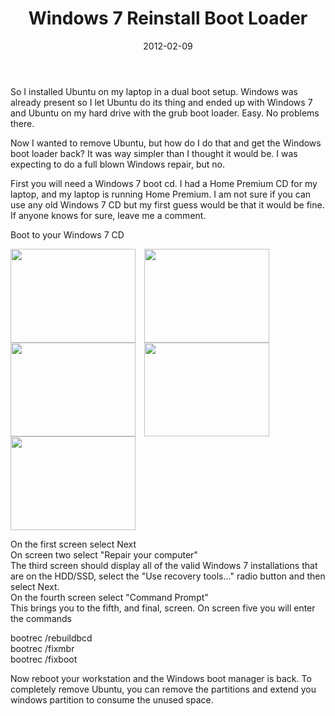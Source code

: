 ﻿---
layout: post
title: Windows 7 Reinstall Boot Loader
date: 2012-02-09
categories: None
---

So I installed Ubuntu on my laptop in a dual boot setup. Windows was already present so I let Ubuntu do its thing and ended up with Windows 7 and Ubuntu on my hard drive with the grub boot loader. Easy. No problems there.  

Now I wanted to remove Ubuntu, but how do I do that and get the Windows boot loader back? It was way simpler than I thought it would be. I was expecting to do a full blown Windows repair, but no.  

First you will need a Windows 7 boot cd. I had a Home Premium CD for my laptop, and my laptop is running Home Premium. I am not sure if you can use any old Windows 7 CD but my first guess would be that it would be fine. If anyone knows for sure, leave me a comment.  

Boot to your Windows 7 CD  

<a href="http://2.bp.blogspot.com/-feEIR81_0L4/T1ghJuG6ErI/AAAAAAAABPg/JMnp8Mk9exk/s1600/Screenshot-2012-02-09_18.21.01.png" imageanchor="1" style="clear: left; margin-bottom: 1em; margin-right: 1em;" target="_blank"><img border="0" height="150" src="http://2.bp.blogspot.com/-feEIR81_0L4/T1ghJuG6ErI/AAAAAAAABPg/JMnp8Mk9exk/s200/Screenshot-2012-02-09_18.21.01.png" width="200"/></a><a href="http://2.bp.blogspot.com/-V3qN2eEjWrI/T1ghMNKCYSI/AAAAAAAABPw/YdrwnaGeHaA/s1600/Screenshot-2012-02-09_18.22.13.png" imageanchor="1" style="clear: left; margin-bottom: 1em; margin-right: 1em; text-align: center;" target="_blank"><img border="0" height="150" src="http://2.bp.blogspot.com/-V3qN2eEjWrI/T1ghMNKCYSI/AAAAAAAABPw/YdrwnaGeHaA/s200/Screenshot-2012-02-09_18.22.13.png" width="200"/></a><a href="http://1.bp.blogspot.com/-vz2aoB8OJP0/T1ghK4p1CdI/AAAAAAAABPo/du486Zf7iD4/s1600/Screenshot-2012-02-09_18.21.29.png" imageanchor="1" style="clear: left; margin-bottom: 1em; margin-right: 1em;" target="_blank"><img border="0" height="150" src="http://1.bp.blogspot.com/-vz2aoB8OJP0/T1ghK4p1CdI/AAAAAAAABPo/du486Zf7iD4/s200/Screenshot-2012-02-09_18.21.29.png" width="200"/></a><a href="http://4.bp.blogspot.com/-BbIZleEm5yE/T1ghNOPHXTI/AAAAAAAABP4/Si4DLdNnaZw/s1600/Screenshot-2012-02-09_18.22.28.png" imageanchor="1" style="clear: left; margin-bottom: 1em; margin-right: 1em; text-align: center;" target="_blank"><img border="0" height="150" src="http://4.bp.blogspot.com/-BbIZleEm5yE/T1ghNOPHXTI/AAAAAAAABP4/Si4DLdNnaZw/s200/Screenshot-2012-02-09_18.22.28.png" width="200"/></a><a href="http://3.bp.blogspot.com/-dwkT5ZdnJ04/T1ghN9WdGLI/AAAAAAAABQA/D6x5giZNxEc/s1600/Screenshot-2012-02-09_18.22.45.png" imageanchor="1" style="clear: left; margin-bottom: 1em; margin-right: 1em;" target="_blank"><img border="0" height="150" src="http://3.bp.blogspot.com/-dwkT5ZdnJ04/T1ghN9WdGLI/AAAAAAAABQA/D6x5giZNxEc/s200/Screenshot-2012-02-09_18.22.45.png" width="200"/></a>      

On the first screen select Next  
On screen two select "Repair your computer"  
The third screen should display all of the valid Windows 7 installations that are on the HDD/SSD, select the "Use recovery tools&#8230;" radio button and then select Next.  
On the fourth screen select "Command Prompt"  
This brings you to the fifth, and final, screen.  On screen five you will enter the commands  

bootrec /rebuildbcd  
bootrec /fixmbr  
bootrec /fixboot  


Now reboot your workstation and the Windows boot manager is back.  To completely remove Ubuntu, you can remove the partitions and extend you windows partition to consume the unused space.
